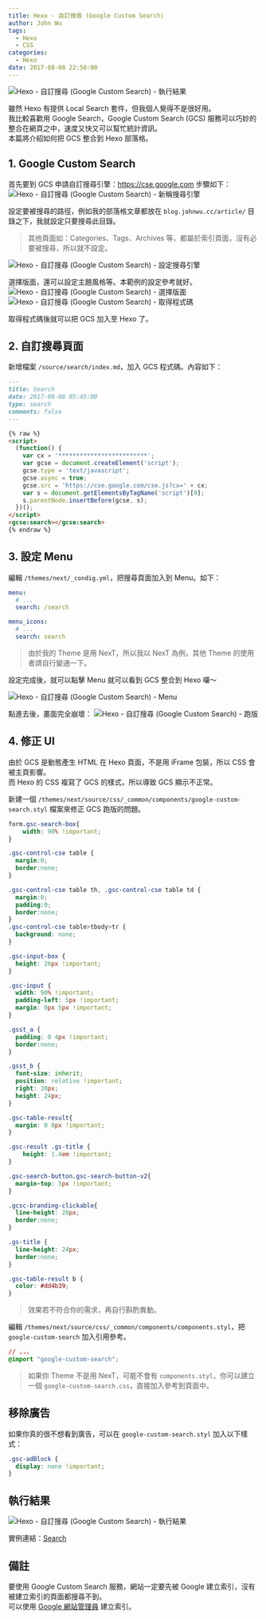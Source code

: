 ```yaml
---
title: Hexo - 自訂搜尋 (Google Custom Search)
author: John Wu
tags:
  - Hexo
  - CSS
categories:
  - Hexo
date: 2017-08-08 22:50:00
---
```

![Hexo - 自訂搜尋 (Google Custom Search) - 執行結果](/images/x284.png)

雖然 Hexo 有提供 Local Search 套件，但我個人覺得不是很好用。  
我比較喜歡用 Google Search，Google Custom Search (GCS) 服務可以巧妙的整合在網頁之中，速度又快又可以幫忙統計資訊。  
本篇將介紹如何把 GCS 整合到 Hexo 部落格。  

<!-- more -->

## 1. Google Custom Search

首先要到 GCS 申請自訂搜尋引擎：https://cse.google.com
步驟如下：
![Hexo - 自訂搜尋 (Google Custom Search) - 新稱搜尋引擎](/images/x280.png)

設定要被搜尋的路徑，例如我的部落格文章都放在 `blog.johnwu.cc/article/` 目錄之下，我就設定只要搜尋此目錄。  
> 其他頁面如：Categories、Tags、Archives 等，都屬於索引頁面，沒有必要被搜尋，所以就不設定。  

![Hexo - 自訂搜尋 (Google Custom Search) - 設定搜尋引擎](/images/x281.png)

選擇版面，還可以設定主題風格等。本範例的設定參考就好。
![Hexo - 自訂搜尋 (Google Custom Search) - 選擇版面](/images/x282.png)
![Hexo - 自訂搜尋 (Google Custom Search) - 取得程式碼](/images/x283.png)

取得程式碼後就可以把 GCS 加入至 Hexo 了。

## 2. 自訂搜尋頁面

新增檔案 `/source/search/index.md`，加入 GCS 程式碼。內容如下：
```md
---
title: Search
date: 2017-08-08 05:45:00
type: search
comments: false
---

{% raw %}
<script>
  (function() {
    var cx = '*************************';
    var gcse = document.createElement('script');
    gcse.type = 'text/javascript';
    gcse.async = true;
    gcse.src = 'https://cse.google.com/cse.js?cx=' + cx;
    var s = document.getElementsByTagName('script')[0];
    s.parentNode.insertBefore(gcse, s);
  })();
</script>
<gcse:search></gcse:search>
{% endraw %}
```

## 3. 設定 Menu

編輯 `/themes/next/_condig.yml`，把搜尋頁面加入到 Menu。如下：
```yml
menu:
  # ...
  search: /search

menu_icons:
  # ...
  search: search 
```

> 由於我的 Theme 是用 NexT，所以我以 NexT 為例，其他 Theme 的使用者請自行變通一下。

設定完成後，就可以點擊 Menu 就可以看到 GCS 整合到 Hexo 囉～

![Hexo - 自訂搜尋 (Google Custom Search) - Menu](/images/x285.png)

點進去後，畫面完全崩壞：
![Hexo - 自訂搜尋 (Google Custom Search) - 跑版](/images/x286.png)

## 4. 修正 UI

由於 GCS 是動態產生 HTML 在 Hexo 頁面，不是用 iFrame 包裝，所以 CSS 會被主頁影響。  
而 Hexo 的 CSS 複寫了 GCS 的樣式，所以導致 GCS 顯示不正常。  

新建一個 `/themes/next/source/css/_common/components/google-custom-search.styl` 檔案來修正 GCS 跑版的問題。
```css
form.gsc-search-box{
    width: 90% !important;
}

.gsc-control-cse table {
  margin:0;
  border:none;
}

.gsc-control-cse table th, .gsc-control-cse table td {
  margin:0;
  padding:0;
  border:none;
}
.gsc-control-cse table>tbody>tr {
  background: none;
}

.gsc-input-box {
  height: 26px !important;
}

.gsc-input {
  width: 90% !important;
  padding-left: 5px !important;
  margin: 0px 5px !important;
}

.gsst_a {
  padding: 0 4px !important;
  border:none;
}

.gsst_b {
  font-size: inherit;
  position: relative !important;
  right: 30px;
  height: 24px;
}

.gsc-table-result{
  margin: 0 8px !important;
}

.gsc-result .gs-title {
    height: 1.4em !important;
}

.gsc-search-button.gsc-search-button-v2{
  margin-top: 5px !important;
}

.gcsc-branding-clickable{
  line-height: 20px;
  border:none;
}

.gs-title {
  line-height: 24px;
  border:none;
}

.gsc-table-result b {
  color: #dd4b39;
}

```
> 效果若不符合你的需求，再自行斟酌異動。

編輯 `/themes/next/source/css/_common/components/components.styl`，把 `google-custom-search` 加入引用參考。
```css
// ...
@import "google-custom-search";
```

> 如果你 Theme 不是用 NexT，可能不會有 `components.styl`，你可以建立一個 `google-custom-search.css`，直接加入參考到頁面中。

## 移除廣告

如果你真的很不想看到廣告，可以在 `google-custom-search.styl` 加入以下樣式：
```css
.gsc-adBlock {
  display: none !important;
}
```

## 執行結果

![Hexo - 自訂搜尋 (Google Custom Search) - 執行結果](/images/x284.png)

實例連結：[Search](/search/)

## 備註

要使用 Google Custom Search 服務，網站一定要先被 Google 建立索引，沒有被建立索引的頁面都搜尋不到。  
可以使用 [Google 網站管理員](https://www.google.com/webmasters/) 建立索引。  